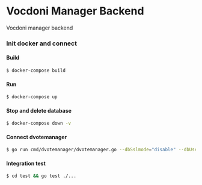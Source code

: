 # Vocdoni Manager Backend

Vocdoni manager backend

### Init docker and connect

#### Build

```bash
$ docker-compose build
```

#### Run

```bash
$ docker-compose up
```

#### Stop and delete database

```bash
$ docker-compose down -v
```

#### Connect dvotemanager

```bash
$ go run cmd/dvotemanager/dvotemanager.go --dbSslmode="disable" --dbUser="vocdoni" --dbPassword="vocdoni" --dbName="vocdonimgr"
```

#### Integration test

```bash
$ cd test && go test ./...
```
